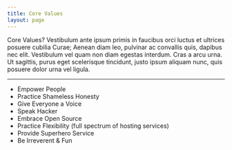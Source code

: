 ```yaml
---
title: Core Values
layout: page
---
```


<p class="t-4">Core Values? Vestibulum ante ipsum primis in faucibus orci luctus et ultrices posuere cubilia Curae; Aenean diam leo, pulvinar ac convallis quis, dapibus nec elit. Vestibulum vel quam non diam egestas interdum. Cras a arcu urna. Ut sagittis, purus eget scelerisque tincidunt, justo ipsum aliquam nunc, quis posuere dolor urna vel ligula.</p>

<hr />

<ul>
	<li>Empower People</li>
	<li>Practice Shameless Honesty</li>
	<li>Give Everyone a Voice</li>
	<li>Speak Hacker</li>
	<li>Embrace Open Source</li>
	<li>Practice Flexibility (full spectrum of hosting services)</li>
	<li>Provide Superhero Service</li>
	<li>Be Irreverent &amp; Fun</li>
</ul>
